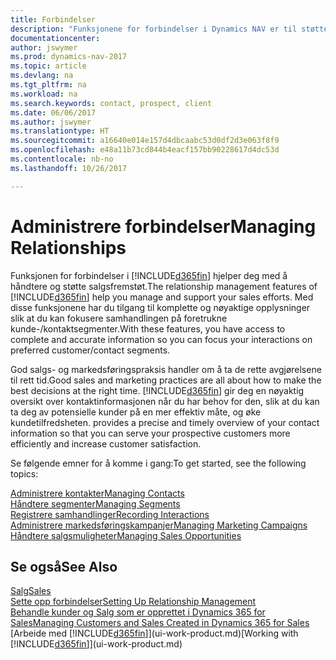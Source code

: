 ```yaml
---
title: Forbindelser
description: "Funksjonene for forbindelser i Dynamics NAV er til støtte for salgsfremstøtene dine og gir deg tilgang til informasjon om kontakter og prospekter, slik at du kan betjene kunder effektivt."
documentationcenter: 
author: jswymer
ms.prod: dynamics-nav-2017
ms.topic: article
ms.devlang: na
ms.tgt_pltfrm: na
ms.workload: na
ms.search.keywords: contact, prospect, client
ms.date: 06/06/2017
ms.author: jswymer
ms.translationtype: HT
ms.sourcegitcommit: a16640e014e157d4dbcaabc53d0df2d3e063f8f9
ms.openlocfilehash: e48a11b73cd844b4eacf157bb90228617d4dc53d
ms.contentlocale: nb-no
ms.lasthandoff: 10/26/2017

---
```

# <a name="managing-relationships"></a><span data-ttu-id="712f0-103">Administrere forbindelser</span><span class="sxs-lookup"><span data-stu-id="712f0-103">Managing Relationships</span></span>
<span data-ttu-id="712f0-104">Funksjonen for forbindelser i [!INCLUDE[d365fin](includes/d365fin_md.md)] hjelper deg med å håndtere og støtte salgsfremstøt.</span><span class="sxs-lookup"><span data-stu-id="712f0-104">The relationship management features of [!INCLUDE[d365fin](includes/d365fin_md.md)] help you manage and support your sales efforts.</span></span> <span data-ttu-id="712f0-105">Med disse funksjonene har du tilgang til komplette og nøyaktige opplysninger slik at du kan fokusere samhandlingen på foretrukne kunde-/kontaktsegmenter.</span><span class="sxs-lookup"><span data-stu-id="712f0-105">With these features, you have access to complete and accurate information so you can focus your interactions on preferred customer/contact segments.</span></span>

<span data-ttu-id="712f0-106">God salgs- og markedsføringspraksis handler om å ta de rette avgjørelsene til rett tid.</span><span class="sxs-lookup"><span data-stu-id="712f0-106">Good sales and marketing practices are all about how to make the best decisions at the right time.</span></span> [!INCLUDE[d365fin](includes/d365fin_md.md)]<span data-ttu-id="712f0-107"> gir deg en nøyaktig oversikt over kontaktinformasjonen når du har behov for den, slik at du kan ta deg av potensielle kunder på en mer effektiv måte, og øke kundetilfredsheten.</span><span class="sxs-lookup"><span data-stu-id="712f0-107"> provides a precise and timely overview of your contact information so that you can serve your prospective customers more efficiently and increase customer satisfaction.</span></span>

<span data-ttu-id="712f0-108">Se følgende emner for å komme i gang:</span><span class="sxs-lookup"><span data-stu-id="712f0-108">To get started, see the following topics:</span></span>

[<span data-ttu-id="712f0-109">Administrere kontakter</span><span class="sxs-lookup"><span data-stu-id="712f0-109">Managing Contacts</span></span>](marketing-contacts.md)  
[<span data-ttu-id="712f0-110">Håndtere segmenter</span><span class="sxs-lookup"><span data-stu-id="712f0-110">Managing Segments</span></span>](marketing-segments.md)  
[<span data-ttu-id="712f0-111">Registrere samhandlinger</span><span class="sxs-lookup"><span data-stu-id="712f0-111">Recording Interactions</span></span>](marketing-interactions.md)  
[<span data-ttu-id="712f0-112">Administrere markedsføringskampanjer</span><span class="sxs-lookup"><span data-stu-id="712f0-112">Managing Marketing Campaigns</span></span>](marketing-campaigns.md)  
[<span data-ttu-id="712f0-113">Håndtere salgsmuligheter</span><span class="sxs-lookup"><span data-stu-id="712f0-113">Managing Sales Opportunities</span></span>](marketing-manage-sales-opportunities.md)

## <a name="see-also"></a><span data-ttu-id="712f0-114">Se også</span><span class="sxs-lookup"><span data-stu-id="712f0-114">See Also</span></span>
[<span data-ttu-id="712f0-115">Salg</span><span class="sxs-lookup"><span data-stu-id="712f0-115">Sales</span></span>](sales-manage-sales.md)  
[<span data-ttu-id="712f0-116">Sette opp forbindelser</span><span class="sxs-lookup"><span data-stu-id="712f0-116">Setting Up Relationship Management</span></span>](marketing-setup-marketing.md)  
[<span data-ttu-id="712f0-117">Behandle kunder og Salg som er opprettet i Dynamics 365 for Sales</span><span class="sxs-lookup"><span data-stu-id="712f0-117">Managing Customers and Sales Created in Dynamics 365 for Sales</span></span>](marketing-integrate-dynamicscrm.md)  
<span data-ttu-id="712f0-118">[Arbeide med [!INCLUDE[d365fin](includes/d365fin_md.md)]](ui-work-product.md)</span><span class="sxs-lookup"><span data-stu-id="712f0-118">[Working with [!INCLUDE[d365fin](includes/d365fin_md.md)]](ui-work-product.md)</span></span>  

